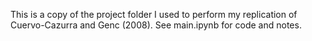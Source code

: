 This is a copy of the project folder I used to perform my replication of Cuervo-Cazurra and Genc (2008). See main.ipynb for code and notes.
